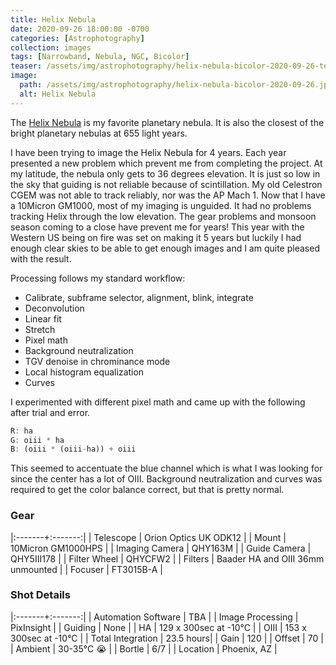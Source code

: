 ```yaml
---
title: Helix Nebula
date: 2020-09-26 18:00:00 -0700
categories: [Astrophotography]
collection: images
tags: [Narrowband, Nebula, NGC, Bicolor]
teaser: /assets/img/astrophotography/helix-nebula-bicolor-2020-09-26-teaser.jpg
image:
  path: /assets/img/astrophotography/helix-nebula-bicolor-2020-09-26.jpg
  alt: Helix Nebula
---
```


The [Helix Nebula](https://en.wikipedia.org/wiki/Helix_Nebula) is my favorite planetary nebula. It is also the closest of the bright planetary nebulas at 655 light years.


I have been trying to image the Helix Nebula for 4 years. Each year presented a new problem which prevent me from completing the project. At my latitude, the nebula only gets to 36 degrees elevation. It is just so low in the sky that guiding is not reliable because of scintillation. My old Celestron CGEM was not able to track reliably, nor was the AP Mach 1. Now that I have a 10Micron GM1000, most of my imaging is unguided. It had no problems tracking Helix through the low elevation. The gear problems and monsoon season coming to a close have prevent me for years! This year with the Western US being on fire was set on making it 5 years but luckily I had enough clear skies to be able to get enough images and I am quite pleased with the result.

Processing follows my standard workflow:

*  Calibrate, subframe selector, alignment, blink, integrate
*  Deconvolution
*  Linear fit
*  Stretch
*  Pixel math
*  Background neutralization
*  TGV denoise in chrominance mode
*  Local histogram equalization
*  Curves

I experimented with different pixel math and came up with the following after trial and error.

```js
R: ha
G: oiii * ha
B: (oiii * (oiii-ha)) + oiii
```

This seemed to accentuate the blue channel which is what I was looking for since the center has a lot of OIII. Background neutralization and curves was required to get the color balance correct, but that is pretty normal.

### Gear

|:-------+:-------:|
| Telescope | Orion Optics UK ODK12 |
| Mount | 10Micron GM1000HPS |
| Imaging Camera | QHY163M |
| Guide Camera | QHY5III178 |
| Filter Wheel | QHYCFW2 |
| Filters | Baader HA and OIII 36mm unmounted |
| Focuser | FT3015B-A |

### Shot Details

|:-------+:-------:|
| Automation Software | TBA |
| Image Processing | PixInsight |
| Guiding | None |
| HA | 129 x 300sec at -10&deg;C |
| OIII | 153 x 300sec at -10&deg;C |
| Total Integration | 23.5 hours|
| Gain | 120 |
| Offset | 70 |
| Ambient | 30-35&deg;C :sob: |
| Bortle | 6/7 |
| Location | Phoenix, AZ |
